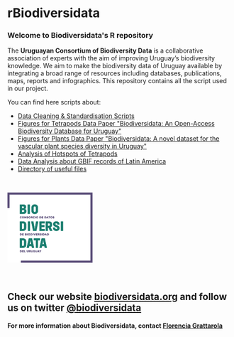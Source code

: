 # rBiodiversidata



### Welcome to Biodiversidata's R repository

The **Uruguayan Consortium of Biodiversity Data** is a collaborative association of experts with the aim of improving Uruguay’s biodiversity knowledge.
We aim to  make the biodiversity data of Uruguay available by integrating a broad range of resources including databases, publications, maps, reports and infographics. This repository contains all the script used in our project.

You can find here scripts about:
  - [Data Cleaning & Standardisation Scripts](/Data%20Cleaning%20and%20Standardisation%20Scripts)
  - [Figures for Tetrapods Data Paper "Biodiversidata: An Open-Access Biodiversity Database for Uruguay"](/Tetrapods%20Data%20Paper%20Scripts)
  - [Figures for Plants Data Paper "Biodiversidata: A novel dataset for the vascular plant species diversity in Uruguay"](/Plants%20Data%20Paper%20Scripts)
  - [Analysis of Hotspots of Tetrapods](/Hotspots%20Tetrapods)
  - [Data Analysis about GBIF records of Latin America](/GBIF%20Latin%20America)
  - [Directory of useful files](/Useful%20files)

<br>

![logo](https://github.com/bienflorencia/cdbu/blob/master/static/img/icon-192.png)

<br>

## Check our website [biodiversidata.org](https://biodiversidata.org/) and follow us on twitter [@biodiversidata](https://twitter.com/biodiversidata)  

#### For more information about Biodiversidata, contact [Florencia Grattarola](mailto:flograttarola@gmail.com)  

